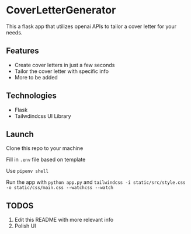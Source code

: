 # CoverLetterGenerator
This a flask app that utilizes openai APIs to tailor a cover letter for your needs.

## Features
- Create cover letters in just a few seconds
- Tailor the cover letter with specific info
- More to be added

## Technologies
- Flask
- Tailwdindcss UI Library

## Launch
Clone this repo to your machine

Fill in `.env` file based on template 

Use `pipenv shell`

Run the app with 
```python app.py```
and 
```tailwindcss -i static/src/style.css -o static/css/main.css --watchcss --watch```

## TODOS
1. Edit this README with more relevant info
2. Polish UI